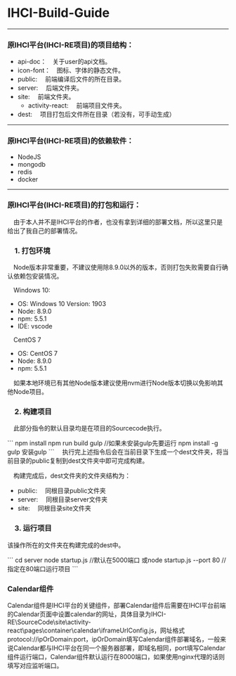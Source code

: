 # IHCI-Build-Guide
*****
### 原IHCI平台(IHCI-RE项目)的项目结构：
* api-doc：&emsp;关于user的api文档。
* icon-font：&emsp;图标、字体的静态文件。
* public: &emsp;前端编译后文件的所在目录。
* server: &emsp;后端文件夹。
* site: &emsp;前端文件夹。
    * activity-react: &emsp;前端项目文件夹。
* dest: &emsp;项目打包后文件所在目录（若没有，可手动生成）
*****
### 原IHCI平台(IHCI-RE项目)的依赖软件：
* NodeJS
* mongodb
* redis
* docker
*****
### 原IHCI平台(IHCI-RE项目)的打包和运行：
<p>&emsp;由于本人并不是IHCI平台的作者，也没有拿到详细的部署文档，所以这里只是给出了我自己的部署情况。</p>

### &emsp;1. 打包环境
<p>&emsp;Node版本非常重要，不建议使用除8.9.0以外的版本，否则打包失败需要自行确认依赖包安装情况。</p>
&emsp;Windows 10:
<ul>
    <li>OS: Windows 10 Version: 1903</li>
    <li>Node: 8.9.0</li>
    <li>npm: 5.5.1</li>
    <li>IDE: vscode</li>
</ul>
&emsp;CentOS 7
<ul>
    <li>OS: CentOS 7</li>
    <li>Node: 8.9.0</li>
    <li>npm: 5.5.1</li>
</ul>
&emsp;如果本地环境已有其他Node版本建议使用nvm进行Node版本切换以免影响其他Node项目。

### &emsp;2. 构建项目
<p>&emsp;此部分指令的默认目录均是在项目的Sourcecode执行。</p>
```
    npm install
    npm run build
    gulp //如果未安装gulp先要运行 npm install -g gulp 安装gulp
```
&emsp;执行完上述指令后会在当前目录下生成一个dest文件夹，将当前目录的public复制到dest文件夹中即可完成构建。
<p>&emsp;构建完成后，dest文件夹的文件夹结构为：</p>
<ul>
<li>public: &emsp;同根目录public文件夹
<li>server: &emsp;同根目录server文件夹
<li>site: &emsp;同根目录site文件夹
</ul>

### &emsp;3. 运行项目
<p>该操作所在的文件夹在构建完成的dest中。</p>
```
    cd server
    node startup.js             //默认在5000端口
    或node startup.js --port 80 //指定在80端口运行项目
```

### Calendar组件
<p>Calendar组件是IHCI平台的关键组件，部署Calendar组件后需要在IHCI平台前端的Calendar页面中设置calendar的网址，具体目录为IHCI-RE\SourceCode\site\activity-react\pages\container\calendar\iframeUrlConfig.js，网址格式protocol://ipOrDomain:port，ipOrDomain填写Calendar组件部署域名，一般来说Calendar都与IHCI平台在同一个服务器部署，即域名相同，port填写Calendar组件运行端口，Calendar组件默认运行在8000端口，如果使用nginx代理的话则填写对应监听端口。</p>
